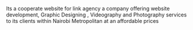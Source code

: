 Its a cooperate website for link agency a company offering website development, Graphic Designing , Videography and Photography services to its clients within Nairobi Metropolitan at an affordable prices
